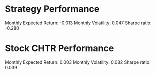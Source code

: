 # Strategy Performance
Monthly Expected Return: -0.013
Monthly Volatility: 0.047
Sharpe ratio: -0.280
# Stock CHTR Performance
Monthly Expected Return: 0.003
Monthly Volatility: 0.082
Sharpe ratio: 0.039
